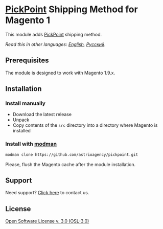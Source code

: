 # [PickPoint](http://pickpoint.ru) Shipping Method for Magento 1

This module adds [PickPoint](http://pickpoint.ru) shipping method.

*Read this in other languages: [English](README.md), [Русский](README.ru_RU.md).*

## Prerequisites

The module is designed to work with Magento 1.9.x.

## Installation

### Install manually

* Download the latest release
* Unpack
* Copy contents of the `src` directory into a directory where Magento is installed

### Install with [modman](https://github.com/colinmollenhour/modman)

```bash
modman clone https://github.com/astrioagency/pickpoint.git 
```

Please, flush the Magento cache after the module installation. 

## Support

Need support? [Click here](https://astrio.net/contacts/) to contact us.

## License

[Open Software License v. 3.0 (OSL-3.0)](http://opensource.org/licenses/osl-3.0.php)
